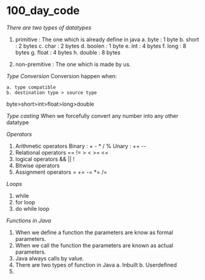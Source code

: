 # 100_day_code

*There are two types of datatypes*
1. primitive : The one which is already define in java
    a. byte : 1 byte
    b. short : 2 bytes
    c. char : 2 bytes
    d. boolen : 1 byte
    e. int : 4 bytes
    f. long : 8 bytes
    g. float : 4 bytes
    h. double : 8 bytes
    
2. non-premitive : The one which is made by us.

*Type Conversion*
Conversion happen when:

    a. type compatible
    b. destination type > source type

byte>short>int>float>long>double

*Type casting*
When we forcefully convert any number into any other datatype

*Operators*
1. Arithmetic operators
    Binary : + - * / %
    Unary : ++ --
2. Relational operators
    == != > < >= <=
3. logical operators
    && || !
4. Bitwise operators
5. Assignment operators
    = += -= *= /=

*Loops*
1. while
2. for loop
3. do while loop

*Functions in Java*
1. When we define a function the parameters are know as formal parameters. 
2. When we call the function the parameters are known as actual parameters.
3. Java always calls by value.
4. There are two types of function in Java 
    a. Inbuilt 
    b. Userdefined 
5. 